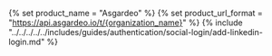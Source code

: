 {% set product_name = "Asgardeo" %}
{% set product_url_format = "https://api.asgardeo.io/t/{organization_name}" %}
{% include "../../../../../includes/guides/authentication/social-login/add-linkedin-login.md" %}